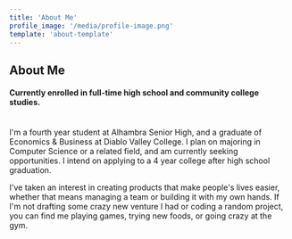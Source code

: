 ```yaml
---
title: 'About Me'
profile_image: '/media/profile-image.png'
template: 'about-template'
---
```


<div class = "heading"> <h2>About Me</h2>
<h4>Currently enrolled in full-time high school and community college studies.<h4> </div>

<br>
I'm a fourth year student at Alhambra Senior High, and a graduate of Economics & Business at Diablo Valley College. I plan on majoring in Computer Science or a related field, and am currently seeking opportunities. I intend on applying to a 4 year college after high school graduation. 


I've taken an interest in creating products that make people's lives easier, whether that means managing a team or building it with my own hands. If I'm not drafting some crazy new venture I had or coding a random project, you can find me playing games, trying new foods, or going crazy at the gym.
